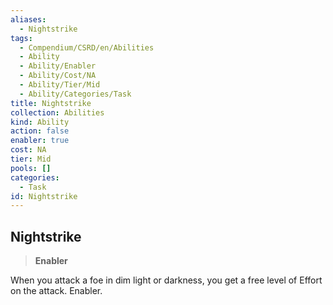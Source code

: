 ```yaml
---
aliases:
  - Nightstrike
tags:
  - Compendium/CSRD/en/Abilities
  - Ability
  - Ability/Enabler
  - Ability/Cost/NA
  - Ability/Tier/Mid
  - Ability/Categories/Task
title: Nightstrike
collection: Abilities
kind: Ability
action: false
enabler: true
cost: NA
tier: Mid
pools: []
categories:
  - Task
id: Nightstrike
---
```

## Nightstrike    
>**Enabler**  
    
When you attack a foe in dim light or darkness, you get a free level of Effort on the attack. Enabler.

